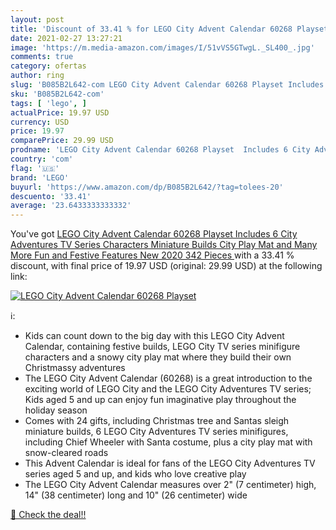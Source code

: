 ```yaml
---
layout: post
title: 'Discount of 33.41 % for LEGO City Advent Calendar 60268 Playset '
date: 2021-02-27 13:27:21
image: 'https://m.media-amazon.com/images/I/51vVS5GTwgL._SL400_.jpg'
comments: true
category: ofertas
author: ring
slug: 'B085B2L642-com LEGO City Advent Calendar 60268 Playset Includes 6 City...'
sku: 'B085B2L642-com'
tags: [ 'lego', ]
actualPrice: 19.97 USD
currency: USD
price: 19.97
comparePrice: 29.99 USD
prodname: 'LEGO City Advent Calendar 60268 Playset  Includes 6 City Adventures TV Series Characters  Miniature Builds  City Play Mat  and Many More Fun and Festive Features  New 2020  342 Pieces '
country: 'com'
flag: '🇺🇸'
brand: 'LEGO'
buyurl: 'https://www.amazon.com/dp/B085B2L642/?tag=tolees-20'
descuento: '33.41'
average: '23.6433333333332'
---
```


You've got [LEGO City Advent Calendar 60268 Playset  Includes 6 City Adventures TV Series Characters  Miniature Builds  City Play Mat  and Many More Fun and Festive Features  New 2020  342 Pieces ](https://www.amazon.com/dp/B085B2L642/?tag=tolees-20) with a  33.41 % discount, with final price of 19.97 USD (original: 29.99 USD) at the following link:

[![LEGO City Advent Calendar 60268 Playset ](https://m.media-amazon.com/images/I/51vVS5GTwgL._SL400_.jpg)](https://www.amazon.com/dp/B085B2L642/?tag=tolees-20)

ℹ️:

- Kids can count down to the big day with this LEGO City Advent Calendar, containing festive builds, LEGO City TV series minifigure characters and a snowy city play mat where they build their own Christmassy adventures
- The LEGO City Advent Calendar (60268) is a great introduction to the exciting world of LEGO City and the LEGO City Adventures TV series; Kids aged 5 and up can enjoy fun imaginative play throughout the holiday season
- Comes with 24 gifts, including Christmas tree and Santas sleigh miniature builds, 6 LEGO City Adventures TV series minifigures, including Chief Wheeler with Santa costume, plus a city play mat with snow-cleared roads
- This Advent Calendar is ideal for fans of the LEGO City Adventures TV series aged 5 and up, and kids who love creative play
- The LEGO City Advent Calendar measures over 2" (7 centimeter) high, 14" (38 centimeter) long and 10" (26 centimeter) wide

[🛒 Check the deal!!](https://www.amazon.com/dp/B085B2L642/?tag=tolees-20)
